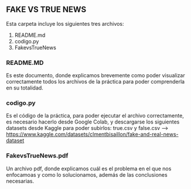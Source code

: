 ## FAKE VS TRUE NEWS

Esta carpeta incluye los siguientes tres archivos:
1. README.md
2. codigo.py
3. FakevsTrueNews

### README.MD
Es este documento, donde explicamos brevemente como poder visualizar correctamente todos los archivos de la práctica para poder comprenderla en su totalidad.

### codigo.py
Es el código de la práctica, para poder ejecutar el archivo correctamente, es necesario hacerlo desde Google Colab, y descargarse los siguientes datasets desde Kaggle para poder subirlos: true.csv y false.csv --> https://www.kaggle.com/datasets/clmentbisaillon/fake-and-real-news-dataset

### FakevsTrueNews.pdf
Un archivo pdf, donde explicamos cuál es el problema en el que nos enfocamoas y como lo solucionamos, además de las conclusiones necesarias.
